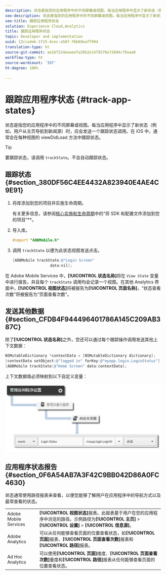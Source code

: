 ```yaml
---
description: 状态是指您的应用程序中的不同屏幕或视图。每当应用程序中显示了新状态（例如，用户从主页导航到新闻源）时，应会发送一个跟踪状态调用。在 iOS 中，通常会在每种视图的 viewDidLoad 方法中跟踪状态。
seo-description: 状态是指您的应用程序中的不同屏幕或视图。每当应用程序中显示了新状态（例如，用户从主页导航到新闻源）时，应会发送一个跟踪状态调用。在 iOS 中，通常会在每种视图的 viewDidLoad 方法中跟踪状态。
seo-title: 跟踪应用程序状态
solution: Experience Cloud,Analytics
title: 跟踪应用程序状态
topic: Developer and implementation
uuid: 12cca4eb-1f15-4cec-a58f-76b69eaff99d
translation-type: ht
source-git-commit: ae16f224eeaeefa29b2e1479270a72694c79aaa0
workflow-type: ht
source-wordcount: '397'
ht-degree: 100%

---
```



# 跟踪应用程序状态 {#track-app-states}

状态是指您的应用程序中的不同屏幕或视图。每当应用程序中显示了新状态（例如，用户从主页导航到新闻源）时，应会发送一个跟踪状态调用。在 iOS 中，通常会在每种视图的 viewDidLoad 方法中跟踪状态。

>[!TIP]
>
>要跟踪状态，请调用 `trackState`。不会自动跟踪状态。

## 跟踪状态 {#section_380DF56C4EE4432A823940E4AE4C9E91}

1. 将库添加到您的项目并实施生命周期。

   有关更多信息，请参阅[核心实施和生命周期](/help/ios/getting-started/dev-qs.md)中的“将 SDK 和配置文件添加到您的项目”**。
1. 导入库。

   ```objective-c
   #import "ADBMobile.h"
   ```

1. 调用 `trackState` 以便为此状态视图发送点击。

   ```objective-c
   [ADBMobile trackState:@"Login Screen"  
                    data:nil];
   ```

在 Adobe Mobile Services 中，**[!UICONTROL 状态名称]**&#x200B;将在 *`View State`* 变量中进行报告，并且每个 `trackState` 调用均会记录一个视图。在其他 Analytics 界面中，**[!UICONTROL 视图状态]**&#x200B;将被报告为&#x200B;**[!UICONTROL 页面名称]**，“状态查看次数”将被报告为“页面查看次数”。

## 发送其他数据 {#section_CFDB4F944496401786A145C209AB387C}

除了&#x200B;**[!UICONTROL 状态名称]**&#x200B;之外，您还可以通过每个跟踪操作调用发送其他上下文数据：

```objective-c
NSMutableDictionary *contextData = [NSMutableDictionary dictionary]; 
[contextData setObject:@"logged in" forKey:@"myapp.login.LoginStatus"]; 
[ADBMobile trackState:@"Home Screen" data:contextData];
```

上下文数据值必须映射到以下自定义变量：

![](assets/map-variable-context-state.png)

## 应用程序状态报告 {#section_0F6A54AB7A3F42C9BB042D86A0FC4630}

状态通常使用路径报表来查看，以便您能够了解用户在应用程序中的导航方式以及最常查看的状态。

|  |  |
|--- |--- |
| Adobe Mobile Services | **[!UICONTROL 视图状态]**&#x200B;报表。此报表基于用户在您的应用程序中浏览的路径。示例路径为&#x200B;**[!UICONTROL 主页]** > **[!UICONTROL 设置]** > **[!UICONTROL 信息源]**。 |
| Adobe Analytics | 可以从任何能够查看页面的位置查看状态，如&#x200B;**[!UICONTROL 页面]**&#x200B;报表、**[!UICONTROL 页面查看次数]**&#x200B;报表和&#x200B;**[!UICONTROL 路径]**&#x200B;报表。 |
| Ad Hoc Analytics | 可以使用&#x200B;**[!UICONTROL 页面]**&#x200B;维度、**[!UICONTROL 页面查看次数]**&#x200B;量度和&#x200B;**[!UICONTROL 路径]**&#x200B;报表从任何能够查看页面的位置查看状态。 |
